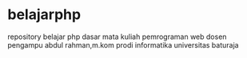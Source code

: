 # belajarphp
repository belajar php dasar mata kuliah pemrograman web dosen pengampu abdul rahman,m.kom prodi informatika universitas baturaja
